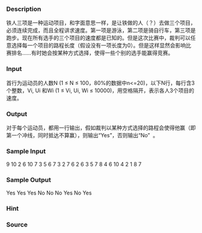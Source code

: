
### Description
铁人三项是一种运动项目，和字面意思一样，是让铁做的人（？）去做三个项目，必须连续完成，而且全程讲求速度。第一项是游泳，第二项是骑自行车，第三项是跑步。现在所有选手的三个项目的速度都是已知的。但是这次比赛中，裁判可以任意选择每一个项目的路程长度（假设没有一项长度为0）。但是这样显然会影响比赛排名……有时她会按某种方式选择，使得一些个别的选手能赢得竞赛。

### Input
首行为运动员的人数N (1 ≤ N ≤ 100，80%的数据中n<=20)，以下N行，每行含3个整数，Vi, Ui 和Wi (1 ≤ Vi, Ui, Wi ≤ 10000)，用空格隔开，表示各人3个项目的速度。 

### Output
对于每个运动员，都用一行输出，假如裁判以某种方式选择的路程会使得他赢（即第一个冲线，同时抵达不算赢），则输出“Yes”，否则输出“No”  。


### Sample Input
9
10 2 6
10 7 3
5 6 7
3 2 7
6 2 6
3 5 7
8 4 6
10 4 2
1 8 7

### Sample Output
Yes
Yes
Yes
No
No
No
Yes
No
Yes

### Hint

### Source
